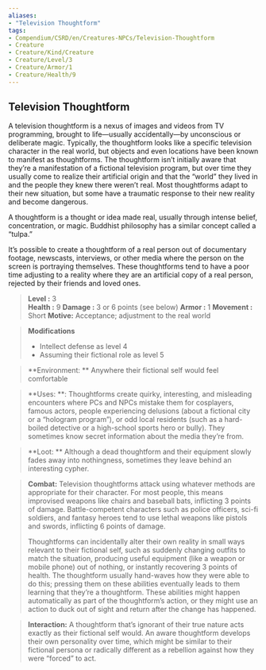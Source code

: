 ```yaml
---
aliases:
- "Television Thoughtform"
tags:
- Compendium/CSRD/en/Creatures-NPCs/Television-Thoughtform
- Creature
- Creature/Kind/Creature
- Creature/Level/3
- Creature/Armor/1
- Creature/Health/9
---
```


  
## Television Thoughtform
A television thoughtform is a nexus of images and videos from TV programming, brought to life—usually accidentally—by unconscious or deliberate magic. Typically, the thoughtform looks like a specific television character in the real world, but objects and even locations have been known to manifest as thoughtforms. The thoughtform isn’t initially aware that they’re a manifestation of a fictional television program, but over time they usually come to realize their artificial origin and that the “world” they lived in and the people they knew there weren’t real. Most thoughtforms adapt to their new situation, but some have a traumatic response to their new reality and become dangerous.

A thoughtform is a thought or idea made real, usually through intense belief, concentration, or magic. Buddhist philosophy has a similar concept called a “tulpa.”

It’s possible to create a thoughtform of a real person out of documentary footage, newscasts, interviews, or other media where the person on the screen is portraying themselves. These thoughtforms tend to have a poor time adjusting to a reality where they are an artificial copy of a real person, rejected by their friends and loved ones.

 
> **Level :** 3  
> **Health :** 9 
> **Damage :** 3 or 6 points (see below) 
> **Armor :** 1 
> **Movement :** Short
> **Motive:**  Acceptance; adjustment to the real world  

> **Modifications**  
>- Intellect defense as level 4
>- Assuming their fictional role as level 5 

  
> **Environment: ** Anywhere their fictional self would feel comfortable 
 
> **Uses: **: Thoughtforms create quirky, interesting, and misleading encounters where PCs and NPCs mistake them for cosplayers, famous actors, people experiencing delusions (about a fictional city or a “hologram program”), or odd local residents (such as a hard-boiled detective or a high-school sports hero or bully). They sometimes know secret information about the media they’re from. 

> **Loot: ** Although a dead thoughtform and their equipment slowly fades away into nothingness, sometimes they leave behind an interesting cypher.

> **Combat:** 
>Television thoughtforms attack using whatever methods are appropriate for their character. For most people, this means improvised weapons like chairs and baseball bats, inflicting 3 points of damage. Battle-competent characters such as police officers, sci-fi soldiers, and fantasy heroes tend to use lethal weapons like pistols and swords, inflicting 6 points of damage. 
>
>Thoughtforms can incidentally alter their own reality in small ways relevant to their fictional self, such as suddenly changing outfits to match the situation, producing useful equipment (like a weapon or mobile phone) out of nothing, or instantly recovering 3 points of health. The thoughtform usually hand-waves how they were able to do this; pressing them on these abilities eventually leads to them learning that they’re a thoughtform. These abilities might happen automatically as part of the thoughtform’s action, or they might use an action to duck out of sight and return after the change has happened. 

> **Interaction:** 
>  A thoughtform that’s ignorant of their true nature acts exactly as their fictional self would. An aware thoughtform develops their own personality over time, which might be similar to their fictional persona or radically different as a rebellion against how they were “forced” to act. 




